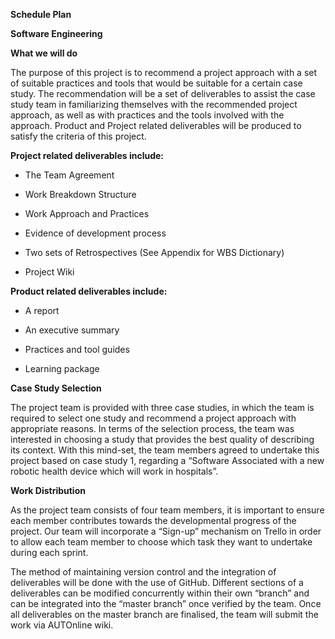 **Schedule Plan**

**Software Engineering**

**What we will do**

The purpose of this project is to recommend a project approach with a set of suitable practices and tools that would be suitable for a certain case study. The recommendation will be a set of deliverables to assist the case study team in familiarizing themselves with the recommended project approach, as well as with practices and the tools involved with the approach. Product and Project related deliverables will be produced to satisfy the criteria of this project.

**Project related deliverables include:**

-   The Team Agreement

-   Work Breakdown Structure

-   Work Approach and Practices

-   Evidence of development process

-   Two sets of Retrospectives (See Appendix for WBS Dictionary)

-   Project Wiki

**Product related deliverables include:**

-   A report

-   An executive summary

-   Practices and tool guides

-   Learning package

**Case Study Selection**

The project team is provided with three case studies, in which the team is required to select one study and recommend a project approach with appropriate reasons. In terms of the selection process, the team was interested in choosing a study that provides the best quality of describing its context. With this mind-set, the team members agreed to undertake this project based on case study 1, regarding a “Software Associated with a new robotic health device which will work in hospitals”.

**Work Distribution**

As the project team consists of four team members, it is important to ensure each member contributes towards the developmental progress of the project. Our team will incorporate a “Sign-up” mechanism on Trello in order to allow each team member to choose which task they want to undertake during each sprint.

The method of maintaining version control and the integration of deliverables will be done with the use of GitHub. Different sections of a deliverables can be modified concurrently within their own “branch” and can be integrated into the “master branch” once verified by the team. Once all deliverables on the master branch are finalised, the team will submit the work via AUTOnline wiki.
